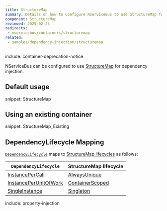 ```yaml
---
title: StructureMap
summary: Details on how to Configure NServiceBus to use StructureMap for dependency injection.
component: StructureMap
reviewed: 2025-02-25
redirects:
 - nservicebus/containers/structuremap
related:
 - samples/dependency-injection/structuremap
---
```


include: container-deprecation-notice

NServiceBus can be configured to use [StructureMap](https://structuremap.github.io/) for dependency injection.


## Default usage

snippet: StructureMap


## Using an existing container

snippet: StructureMap_Existing

## DependencyLifecycle Mapping

[`DependencyLifecycle`](/nservicebus/dependency-injection/) maps to [StructureMap lifecycles](https://structuremap.github.io/object-lifecycle/supported-lifecycles/) as follows:

| `DependencyLifecycle`                                                                                             | StructureMap lifecycle                                                                        |
|-----------------------------------------------------------------------------------------------------------------|-----------------------------------------------------------------------------------------------|
| [InstancePerCall](/nservicebus/dependency-injection/) | [AlwaysUnique](https://structuremap.github.io/object-lifecycle/supported-lifecycles/#sec1)     |
| [InstancePerUnitOfWork](/nservicebus/dependency-injection/)                    | [ContainerScoped](https://structuremap.github.io/object-lifecycle/supported-lifecycles/#sec3) |
| [SingleInstance](/nservicebus/dependency-injection/)                                  | [Singleton](https://structuremap.github.io/object-lifecycle/supported-lifecycles/#sec2)        |


include: property-injection
